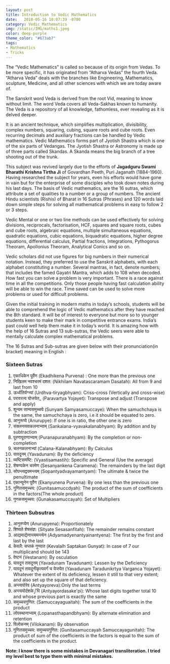 ```yaml
---
layout: post
title: Introduction to Vedic Mathematics
date:   2018-05-16 10:07:39 -0700
category: Vedic_Mathematics
img: /static/IMG/maths1.jpeg
color: deep-purple
theme_color: "#673ab7"
tags: 
- Mathematics
- Tricks
---
```


The “Vedic Mathematics” is called so because of its origin from Vedas. To be more specific, it has originated from “Atharva Vedas” the fourth Veda. “Atharva Veda” deals with the branches like Engineering, Mathematics, sculpture, Medicine, and all other sciences with which we are today aware of.

The Sanskrit word Veda is derived from the root Vid, meaning to know without limit. The word Veda covers all Veda-Sakhas known to humanity. The Veda is a repository of all knowledge, fathomless, ever revealing as it is delved deeper.

It is an ancient technique, which simplifies multiplication, divisibility, complex numbers, squaring, cubing, square roots and cube roots. Even recurring decimals and auxiliary fractions can be handled by Vedic mathematics. Vedic Mathematics forms part of Jyotish Shastra which is one of the six parts of Vedangas. The Jyotish Shastra or Astronomy is made up of three parts called Skandas. A Skanda means the big branch of a tree shooting out of the trunk.

This subject was revived largely due to the efforts of **Jagadguru Swami Bharathi Krishna Tirtha Ji** of Govardhan Peeth, Puri Jaganath (1884-1960). Having researched the subject for years, even his efforts would have gone in vain but for the enterprise of some disciples who took down notes during his last days. The basis of Vedic mathematics, are the 16 sutras, which attribute a set of qualities to a number or a group of numbers. The ancient Hindu scientists (Rishis) of Bharat in 16 Sutras (Phrases) and 120 words laid down simple steps for solving all mathematical problems in easy to follow 2 or 3 steps.

Vedic Mental or one or two line methods can be used effectively for solving divisions, reciprocals, factorisation, HCF, squares and square roots, cubes and cube roots, algebraic equations, multiple simultaneous equations, quadratic equations, cubic equations, biquadratic equations, higher degree equations, differential calculus, Partial fractions, Integrations, Pythogorus Theoram, Apollonius Theoram, Analytical Conics and so on.

Vedic scholars did not use figures for big numbers in their numerical notation. Instead, they preferred to use the Sanskrit alphabets, with each alphabet constituting a number. Several mantras, in fact, denote numbers; that includes the famed Gayatri Mantra, which adds to 108 when decoded. How fast you can solve a problem is very important. There is a race against time in all the competitions. Only those people having fast calculation ability will be able to win the race. Time saved can be used to solve more problems or used for difficult problems.

Given the initial training in modern maths in today’s schools, students will be able to comprehend the logic of Vedic mathematics after they have reached the 8th standard. It will be of interest to everyone but more so to younger students keen to make their mark in competitive entrance exams. India’s past could well help them make it in today’s world. It is amazing how with the help of 16 Sutras and 13 sub-sutras, the Vedic seers were able to mentally calculate complex mathematical problems.

The 16 Sutras and Sub-sutras are given below with their pronunciation(in bracket) meaning in English :

### Sixteen Sutras

1. एकाधिकेन पूर्वेण (Ekadhikena Purvena) : One more than the previous one
2. निखिलम नवश्चरमं दशत: (Nikhilam Navatascaramam Dasatah): All from 9 and last from 10
3. ऊर्ध्वतिर्यग्भ्यां (Urdhva-tiryagbhyam): Criss-cross (Vertically and cross-wise)
4. परावरत्य योजयेत_ (Paravartya Yojayet): Transpose and adjust (Transpose and apply)
5. शून्यम साम्यसमुच्चये (Sunyam Samyasamuccaye): When the samuchchaya is the same, the samuchchaya is zero, i.e it should be equated to zero.
6. आनुरूप्ये (Anurupye): If one is in ratio, the other one is zero
7. संक्लनव्यवकलनाभ्याम् (Sankalana-vyavakalanabhyam): By addition and by subtraction
8. पूरणापूराणाभ्याम् (Puranapuranabhyam): By the completion or non-completion
9. चलनकलनाभ्यां (Calana-Kalanabhyam): By Calculus
10. यावदूनम् (Yavadunam): By the deficiency
11. व्यष्टिसमष्टि: (Vyastisamastih): Specific and General (Use the average)
12. शेषण्यकेन चरमेण (Sesanyankena Caramena): The remainders by the last digit
13. सोपन्त्यद्वयमन्त्यम् (Sopantyadvayamantyam): The ultimate & twice the penultimate
14. एकान्यूनेन पूर्वेण (Ekanyunena Purvena): By one less than the previous one
15. गुणितसमुच्चय: (Gunitasamuccdyah): The product of the sum of coefficients in the factors(The whole product)
16. गुणकसमुच्चय: (Gunakasamuccayah): Set of Multipliers

### Thirteen Subsutras

1. आनुरुप्येण (Anurupyena): Proportionately
2. शिष्यते शेषसंज्ञ: (Sityate Sesasanfitah): The remainder remains constant
3. आद्यमाद्येनान्त्यमन्त्येन (Adyamadyenantyainantyena): The first by the first and last by the last
4. केवलै: सप्तकं गुण्यात (Kevalalh Saptakan Gunyat): In case of 7 our multiplicand should be 143
5. वेष्टनं (Vestanam): By osculation
6. यावदूनं तावदूनम् (Yavadunam Tavadunam): Lessen by the Deficiency
7. यावदूनं तावदूनीकृत्यवर्गं च येजयेत (Yavadunam Taradunikrtya Varganca Yojayet): Whatever the extent of its deficiency, lessen it still to that very extent; and also set up the square of that deficiency.
8. अन्त्ययोरेव (Antyayoreva):Only the last terms
9. अन्त्ययोर्दशकेഽपि (Antyayordasake'pi): Whose last digits together total 10 and whose previous part is exactly the same
10. समुच्चयगुणित: (Samuccayaguaitah): The sum of the coefficients in the product
11. लोपस्थानाभ्याम् (Lopanasthapandbhyam): By alternate elimination and retention
12. विलोकनम् (Vilokanam): By observation
13. गुणितसमुच्चय: समुच्चयगुणित: (Gunitasamuccayah Samuccayagunitah): The product of sum of the coefficients in the factors is equal to the sum of the coefficients in the product.

**Note: I know there is some mistakes in Devanagari transliteration. I tried my level best to type them with minimal mistakes.**
